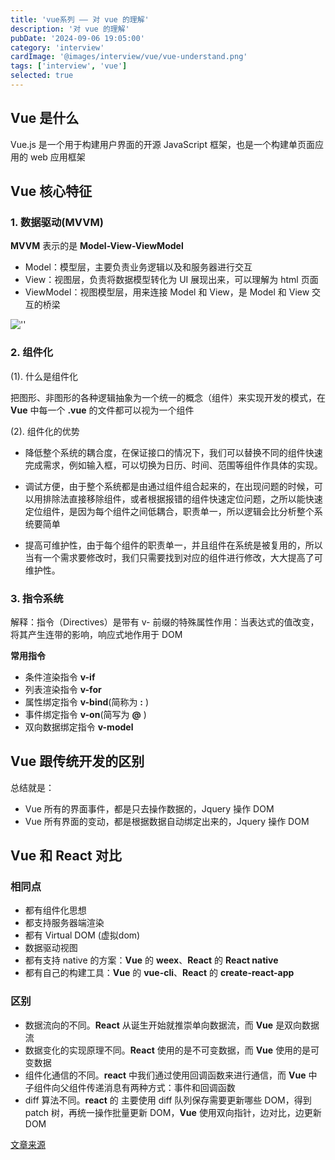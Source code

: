 ```yaml
---
title: 'vue系列 —— 对 vue 的理解'
description: '对 vue 的理解'
pubDate: '2024-09-06 19:05:00'
category: 'interview'
cardImage: '@images/interview/vue/vue-understand.png'
tags: ['interview', 'vue']
selected: true
---
```


## Vue 是什么

Vue.js 是一个用于构建用户界面的开源 JavaScript 框架，也是一个构建单页面应用的 web 应用框架

## Vue 核心特征

### 1. 数据驱动(MVVM)

**MVVM** 表示的是 **Model-View-ViewModel**

- Model：模型层，主要负责业务逻辑以及和服务器进行交互
- View：视图层，负责将数据模型转化为 UI 展现出来，可以理解为 html 页面
- ViewModel：视图模型层，用来连接 Model 和 View，是 Model 和 View 交互的桥梁

![''](@images/interview/vue/vue-understand/image.png)

### 2. 组件化

(1). 什么是组件化

把图形、非图形的各种逻辑抽象为一个统一的概念（组件）来实现开发的模式，在 **Vue** 中每一个 **.vue** 的文件都可以视为一个组件

(2). 组件化的优势

- 降低整个系统的耦合度，在保证接口的情况下，我们可以替换不同的组件快速完成需求，例如输入框，可以切换为日历、时间、范围等组件作具体的实现。

- 调试方便，由于整个系统都是由通过组件组合起来的，在出现问题的时候，可以用排除法直接移除组件，或者根据报错的组件快速定位问题，之所以能快速定位组件，是因为每个组件之间低耦合，职责单一，所以逻辑会比分析整个系统要简单

- 提高可维护性，由于每个组件的职责单一，并且组件在系统是被复用的，所以当有一个需求要修改时，我们只需要找到对应的组件进行修改，大大提高了可维护性。

### 3. 指令系统

解释：指令（Directives）是带有 v- 前缀的特殊属性作用：当表达式的值改变，将其产生连带的影响，响应式地作用于 DOM

**常用指令**

- 条件渲染指令 **v-if**
- 列表渲染指令 **v-for**
- 属性绑定指令 **v-bind**(简称为 **:** )
- 事件绑定指令 **v-on**(简写为 **@** )
- 双向数据绑定指令 **v-model**

## Vue 跟传统开发的区别

总结就是：

- Vue 所有的界面事件，都是只去操作数据的，Jquery 操作 DOM
- Vue 所有界面的变动，都是根据数据自动绑定出来的，Jquery 操作 DOM

## Vue 和 React 对比

### 相同点

- 都有组件化思想
- 都支持服务器端渲染
- 都有 Virtual DOM (虚拟dom)
- 数据驱动视图
- 都有支持 native 的方案：**Vue** 的 **weex**、**React** 的 **React native**
- 都有自己的构建工具：**Vue** 的 **vue-cli**、**React** 的 **create-react-app**

### 区别

- 数据流向的不同。**React** 从诞生开始就推崇单向数据流，而 **Vue** 是双向数据流
- 数据变化的实现原理不同。**React** 使用的是不可变数据，而 **Vue** 使用的是可变数据
- 组件化通信的不同。**react** 中我们通过使用回调函数来进行通信，而 **Vue** 中子组件向父组件传递消息有两种方式：事件和回调函数
- diff 算法不同。**react** 的 主要使用 diff 队列保存需要更新哪些 DOM，得到 patch 树，再统一操作批量更新 DOM，**Vue** 使用双向指针，边对比，边更新DOM

[文章来源](https://vue3js.cn/interview/vue/vue.html)

